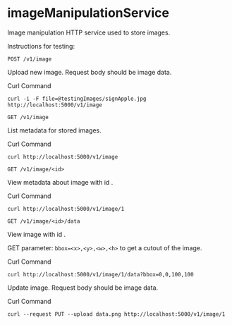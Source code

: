 # imageManipulationService
Image manipulation HTTP service used to store images.

Instructions for testing:

```POST /v1/image```

Upload new image. Request body should be image data.

Curl Command
```
curl -i -F file=@testingImages/signApple.jpg http://localhost:5000/v1/image
```

```GET /v1/image```

List metadata for stored images.

Curl Command
```
curl http://localhost:5000/v1/image
```

```GET /v1/image/<id>```

View metadata about image with id <id> .

Curl Command
```
curl http://localhost:5000/v1/image/1
```

```GET /v1/image/<id>/data```

View image with id <id> .

GET parameter: ```bbox=<x>,<y>,<w>,<h>``` to get a cutout of the image.

Curl Command
```
curl http://localhost:5000/v1/image/1/data?bbox=0,0,100,100
```

Update image. Request body should be image data.

Curl Command
```
curl --request PUT --upload data.png http://localhost:5000/v1/image/1
```